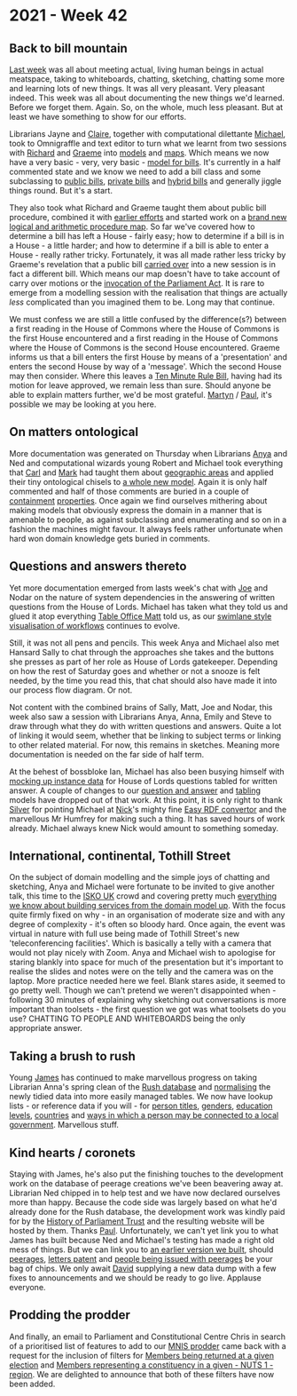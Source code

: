 # 2021 - Week 42

## Back to bill mountain

[Last week](https://ukparliament.github.io/ontologies/meta/weeknotes/2021/41/) was all about meeting actual, living human beings in actual meatspace, taking to whiteboards, chatting, sketching, chatting some more and learning lots of new things. It was all very pleasant. Very pleasant indeed. This week was all about documenting the new things we'd learned. Before we forget them. Again. So, on the whole, much less pleasant. But at least we have something to show for our efforts.

Librarians Jayne and [Claire](https://twitter.com/tinysprite), together with computational dilettante [Michael](https://twitter.com/fantasticlife), took to Omnigraffle and text editor to turn what we learnt from two sessions with [Richard](https://twitter.com/Richard24235966) and [Graeme](https://twitter.com/woodstockjag) into [models](https://ukparliament.github.io/ontologies/) and [maps](https://ukparliament.github.io/ontologies/procedure/maps/). Which means we now have a very basic - very, very basic - [model for bills](https://ukparliament.github.io/ontologies/bill/bill-ontology.html). It's currently in a half commented state and we know we need to add a bill class and some subclassing to [public bills](https://ukparliament.github.io/ontologies/bill/bill-ontology.html#d4e86), [private bills](https://www.parliament.uk/about/how/laws/bills/private/) and [hybrid bills](https://www.parliament.uk/about/how/laws/bills/hybrid/) and generally jiggle things round. But it's a start.

They also took what Richard and Graeme taught them about public bill procedure, combined it with [earlier efforts](https://ukparliament.github.io/ontologies/procedure/flowcharts/bills/public-bill.pdf) and started work on a [brand new logical and arithmetic procedure map](https://ukparliament.github.io/ontologies/procedure/maps/primary-legislation/public-bills/public-bills.pdf). So far we've covered how to determine a bill has left a House - fairly easy; how to determine if a bill is in a House - a little harder; and how to determine if a bill is able to enter a House - really rather tricky. Fortunately, it was all made rather less tricky by Graeme's revelation that a public bill [carried over](https://ukparliament.github.io/ontologies/bill/bill-ontology.html#d4e119) into a new session is in fact a different bill. Which means our map doesn't have to take account of carry over motions or the [invocation of the Parliament Act](https://ukparliament.github.io/ontologies/bill/bill-ontology.html#d4e131). It is rare to emerge from a modelling session with the realisation that things are actually *less* complicated than you imagined them to be. Long may that continue.

We must confess we are still a little confused by the difference(s?) between a first reading in the House of Commons where the House of Commons is the first House encountered and a first reading in the House of Commons where the House of Commons is the second House encountered. Graeme informs us that a bill enters the first House by means of a 'presentation' and enters the second House by way of a 'message'. Which the second House may then consider. Where this leaves a [Ten Minute Rule Bill](https://www.parliament.uk/site-information/glossary/ten-minute-rule-bill/), having had its motion for leave approved, we remain less than sure. Should anyone be able to explain matters further, we'd be most grateful. [Martyn](https://twitter.com/martynpatrick) / [Paul](https://twitter.com/CourtenayIlbert), it's possible we may be looking at you here.

## On matters ontological

More documentation was generated on Thursday when Librarians [Anya](https://twitter.com/bitten_) and Ned and computational wizards young Robert and Michael took everything that [Carl](https://twitter.com/carlbaker) and [Mark](https://twitter.com/MarkSandford3) had taught them about [geographic areas](https://github.com/ukparliament/ontologies/blob/master/meta/relational/geographies/geographies.pdf) and applied their tiny ontological chisels to [a whole new model](https://ukparliament.github.io/ontologies/geographic-area/geographic-area-ontology.html). Again it is only half commented and half of those comments are buried in a couple of [containment](https://ukparliament.github.io/ontologies/geographic-area/geographic-area-ontology.html#d4e220) [properties](https://ukparliament.github.io/ontologies/geographic-area/geographic-area-ontology.html#d4e205). Once again we find ourselves mithering about making models that obviously express the domain in a manner that is amenable to people, as against subclassing and enumerating and so on in a fashion the machines might favour. It always feels rather unfortunate when hard won domain knowledge gets buried in comments.

## Questions and answers thereto

Yet more documentation emerged from lasts week's chat with [Joe](https://twitter.com/joe_parl_ds) and Nodar on the nature of system dependencies in the answering of written questions from the House of Lords. Michael has taken what they told us and glued it atop everything [Table Office Matt](https://twitter.com/MattKorris) told us, as our [swimlane style visualisation of workflows](https://github.com/ukparliament/ontologies/blob/master/question-and-answer/workflows/lords/flow.pdf) continues to evolve.

Still, it was not all pens and pencils. This week Anya and Michael also met Hansard Sally to chat through the approaches she takes and the buttons she presses as part of her role as House of Lords gatekeeper. Depending on how the rest of Saturday goes and whether or not a snooze is felt needed, by the time you read this, that chat should also have made it into our process flow diagram. Or not.

Not content with the combined brains of Sally, Matt, Joe and Nodar, this week also saw a session with Librarians Anya, Anna, Emily and Steve to draw through what they do with written questions and answers. Quite a lot of linking it would seem, whether that be linking to subject terms or linking to other related material. For now, this remains in sketches. Meaning more documentation is needed on the far side of half term.

At the behest of bossbloke Ian, Michael has also been busying himself with [mocking up instance data](https://github.com/ukparliament/ontologies/tree/master/question-and-answer/examples/lords/tabled-for-written-answer) for House of Lords questions tabled for written answer. A couple of changes to our [question and answer](https://ukparliament.github.io/ontologies/question-and-answer/question-and-answer-ontology.html) and [tabling](https://ukparliament.github.io/ontologies/tabling/tabling-ontology.html) models have dropped out of that work. At this point, it is only right to thank [Silver](https://twitter.com/silveroliver) for pointing Michael at [Nick](https://twitter.com/njh)'s mighty fine [Easy RDF convertor](https://www.easyrdf.org/converter) and the marvellous Mr Humfrey for making such a thing. It has saved hours of work already. Michael always knew Nick would amount to something someday.

## International, continental, Tothill Street

On the subject of domain modelling and the simple joys of chatting and sketching, Anya and Michael were fortunate to be invited to give another talk, this time to the [ISKO UK](https://www.iskouk.org/) crowd and covering pretty much [everything we know about building services from the domain model up](https://www.slideshare.net/UKParliData/coping-with-complexity-250511540). With the focus quite firmly fixed on why - in an organisation of moderate size and with any degree of complexity - it's often so bloody hard. Once again, the event was virtual in nature with full use being made of Tothill Street's new 'teleconferencing facilities'. Which is basically a telly with a camera that would not play nicely with Zoom. Anya and Michael wish to apologise for staring blankly into space for much of the presentation but it's important to realise the slides and notes were on the telly and the camera was on the laptop. More practice needed here we feel. Blank stares aside, it seemed to go pretty well. Though we can't pretend we weren't disappointed when - following 30 minutes of explaining why sketching out conversations is more important than toolsets - the first question we got was what toolsets do you use? CHATTING TO PEOPLE AND WHITEBOARDS being the only appropriate answer.

## Taking a brush to rush

Young [James](https://twitter.com/jamesjefferies) has continued to make marvellous progress on taking Librarian Anna's spring clean of the [Rush database](https://membersafter1832.historyofparliamentonline.org/) and [normalising](https://en.wikipedia.org/wiki/Database_normalization) the newly tidied data into more easily managed tables. We now have lookup lists - or reference data if you will - for [person titles](https://membersafter1832.historyofparliamentonline.org/member_titles), [genders](https://membersafter1832.historyofparliamentonline.org/genders), [education levels](https://membersafter1832.historyofparliamentonline.org/education_levels), [countries](https://membersafter1832.historyofparliamentonline.org/countries) and [ways in which a person may be connected to a local government](https://membersafter1832.historyofparliamentonline.org/local_government_connection_types). Marvellous stuff.

## Kind hearts / coronets

Staying with James, he's also put the finishing touches to the development work on the database of peerage creations we've been beavering away at. Librarian Ned chipped in to help test and we have now declared ourselves more than happy. Because the code side was largely based on what he'd already done for the Rush database, the development work was kindly paid for by the [History of Parliament Trust](https://www.historyofparliamentonline.org/) and the resulting website will be hosted by them. Thanks [Paul](https://twitter.com/pseaward1). Unfortunately, we can't yet link you to what James has built because Ned and Michael's testing has made a right old mess of things. But we can link you to [an earlier version we built](https://api.parliament.uk/peerages), should [peerages](https://api.parliament.uk/peerages/peerages/a-z/a), [letters patent](https://api.parliament.uk/peerages/letters-patent) and [people being issued with peerages](https://api.parliament.uk/peerages/people/a-z/a) be your bag of chips. We only await [David](https://twitter.com/clerkly) supplying a new data dump with a few fixes to announcements and we should be ready to go live. Applause everyone.

## Prodding the prodder

And finally, an email to Parliament and Constitutional Centre Chris in search of a prioritised list of features to add to our [MNIS prodder](https://mnis-prodder.herokuapp.com/) came back with a request for the inclusion of filters for [Members being returned at a given election](https://mnis-prodder.herokuapp.com/parse?filter=membership=all%7Chouse=both%7Creturnedatelection=2019%20general%20election&include=) and [Members representing a constituency in a given - NUTS 1 - region](https://mnis-prodder.herokuapp.com/parse?filter=house=both%7Cconstituencyinarea=North%20West&include=). We are delighted to announce that both of these filters have now been added.







